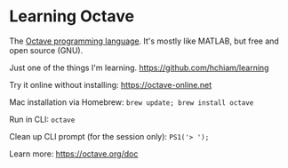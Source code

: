 # Learning Octave

The [Octave programming language](https://en.wikipedia.org/wiki/GNU_Octave#Octave,_the_language). It's mostly like MATLAB, but free and open source (GNU).

Just one of the things I'm learning. https://github.com/hchiam/learning

Try it online without installing: https://octave-online.net

Mac installation via Homebrew: `brew update; brew install octave`

Run in CLI: `octave`

Clean up CLI prompt (for the session only): `PS1('> ');`

Learn more: https://octave.org/doc
